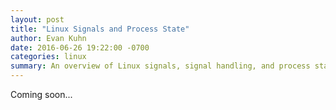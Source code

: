 ```yaml
---
layout: post
title: "Linux Signals and Process State"
author: Evan Kuhn
date: 2016-06-26 19:22:00 -0700
categories: linux
summary: An overview of Linux signals, signal handling, and process states. And zombies!
---
```


Coming soon...
